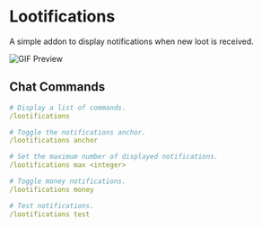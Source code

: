 # Lootifications

A simple addon to display notifications when new loot is received.

![GIF Preview](/.github/preview.gif?raw=true)

## Chat Commands

```yaml
# Display a list of commands.
/lootifications

# Toggle the notifications anchor.
/lootifications anchor

# Set the maximum number of displayed notifications.
/lootifications max <integer>

# Toggle money notifications.
/lootifications money

# Test notifications.
/lootifications test
```
